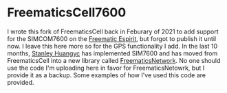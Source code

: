# FreematicsCell7600
I wrote this fork of FreematicsCell back in Feburary of 2021 to add support for the SIMCOM7600 on the [Freematic Espirit](https://freematics.com/products/freematics-esprit/), but forgot to publish it until now. I leave this here more so for the GPS functionality I add. In the last 10 months, [Stanley Huangyc](https://github.com/stanleyhuangyc) has implemented SIM7600 and has moved from FreematicsCell into a new library called [FreematicsNetwork](https://github.com/stanleyhuangyc/Freematics/blob/master/libraries/FreematicsPlus/FreematicsNetwork.cpp). No one should use the code I'm uploading here in favor for FreematicsNetowrk, but I provide it as a backup. Some examples of how I've used this code are provided.